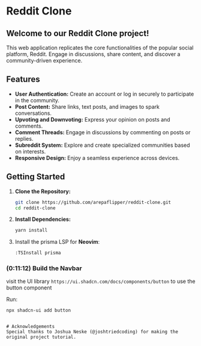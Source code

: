 # Reddit Clone

## Welcome to our Reddit Clone project!

This web application replicates the core functionalities of the popular social platform, Reddit. Engage in discussions, share content, and discover a community-driven experience.

## Features

- **User Authentication:** Create an account or log in securely to participate in the community.
- **Post Content:** Share links, text posts, and images to spark conversations.
- **Upvoting and Downvoting:** Express your opinion on posts and comments.
- **Comment Threads:** Engage in discussions by commenting on posts or replies.
- **Subreddit System:** Explore and create specialized communities based on interests.
- **Responsive Design:** Enjoy a seamless experience across devices.

## Getting Started

1. **Clone the Repository:**
   ```bash
   git clone https://github.com/arepaflipper/reddit-clone.git
   cd reddit-clone

2. **Install Dependencies:**
   ```bash
   yarn install
   ```

3. Install the prisma LSP for **Neovim**:
   ```bash
   :TSInstall prisma

### (0:11:12) Build the Navbar
visit the UI library `https://ui.shadcn.com/docs/components/button` to use the button component

Run:
```bash
npx shadcn-ui add button
```

   ```

# Acknowledgements
Special thanks to Joshua Neske (@joshtriedcoding) for making the original project tutorial.
